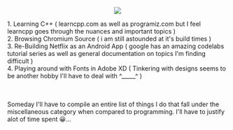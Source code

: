 <p align="center">
<img src="https://i.ibb.co/1ZmZ6Kf/ascii-art-3.png" />
 </p>
 <p align="left">
 1. Learning C++ ( learncpp.com as well as programiz.com but I feel learncpp goes through the nuances and important topics ) <br> 
 2. Browsing Chromium Source ( i am still astounded at it's build times ) 
 <br>
 3. Re-Building Netflix as an Android App ( google has an amazing codelabs tutorial series as well as general documentation on topics I'm finding difficult ) 
 
 <br>
 4. Playing around with Fonts in Adobe XD ( Tinkering with designs seems to be another hobby I'll have to deal with ^_____^ ) 
 
 <br><br>
 Someday I'll have to compile an entire list of things I do that fall under the miscellaneous category when compared to programming. I'll have to justify alot of time spent 😀...
 </p>
